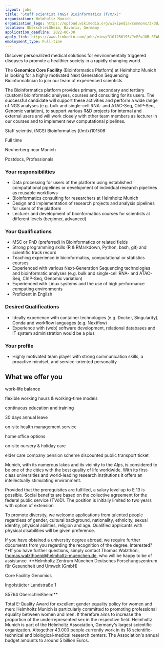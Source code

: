 ```yaml
---
layout: jobs
title: "Staff scientist (NGS) Bioinformatics (f/m/x)"
organization: Helmholtz Munich
organization_logo: https://upload.wikimedia.org/wikipedia/commons/3/3d/Helmholtz_Munich_Logo.jpg
location: Oberschleißheim, Bavaria, Germany
application_deadline: 2022-06-30
apply_link: https://www.linkedin.com/jobs/view/3101256195/?eBP=JOB_SEARCH_ORGANIC&recommendedFlavor=COMPANY_RECRUIT&refId=44S%2FltkQx46UjsRA0B3ZZA%3D%3D
employment_type: Full-time
---
```


Discover personalized medical solutions for environmentally triggered diseases to promote a healthier society in a rapidly changing world.

The **Genomics Core Facility** (Bioinformatics Platform) at Helmholtz Munich is looking for a highly motivated Next Generation Sequencing Bioinformatician to join our team of experienced scientists.

The Bioinformatics platform provides primary, secondary and tertiary (custom) bioinformatic analyses, courses and consulting for its users. The successful candidate will support these activities and perform a wide range of NGS analyses (e.g. bulk and single-cell RNA- and ATAC-Seq, ChIP-Seq, Genomic variation), to support various R&D projects for internal and external users and will work closely with other team members as lecturer in our courses and to implement new computational pipelines.

Staff scientist (NGS) Bioinformatics (f/m/x)101506

Full time

Neuherberg near Munich

Postdocs, Professionals

### Your responsibilities
- Data processing for users of the platform using established computational pipelines or development of individual research pipelines as reusable workflows
- Bioinformatics consulting for researchers at Helmholtz Munich
- Design and implementation of research projects and analysis pipelines for users of the platform
- Lecturer and development of bioinformatics courses for scientists at different levels (beginner, advanced)

### Your Qualifications
- MSC or PhD (preferred) in Bioinformatics or related fields
- Strong programming skills (R & RMarkdown, Python, bash, git) and scientific track record
- Teaching experience in bioinformatics, computational or statistics courses
- Experienced with various Next-Generation Sequencing technologies and bioinformatic analyses (e.g. bulk and single-cell RNA- and ATAC-Seq, ChIP-Seq, Genomic variation)
- Experienced with Linux systems and the use of high performance computing environments
- Proficient in English

### Desired Qualifications
- Ideally experience with container technologies (e.g. Docker, Singularity), Conda and workflow languages (e.g. Nextflow)
- Experience with (web) software development, relational databases and IT system administration would be a plus

### Your profile
- Highly motivated team player with strong communication skills, a proactive mindset, and service-oriented personality

## What we offer you

work-life balance

flexible working hours & working-time models

continuous education and training

30 days annual leave

on-site health management service

home office options

on-site nursery & holiday care

elder care company pension scheme discounted public transport ticket

Munich, with its numerous lakes and its vicinity to the Alps, is considered to be one of the cities with the best quality of life worldwide. With its first-class universities and world-leading research institutions it offers an intellectually stimulating environment.

Provided that the prerequisites are fulfilled, a salary level up to E 13 is possible. Social benefits are based on the collective agreement for the federal public service (TVöD). The position is initially limited to two years with option of extension

To promote diversity, we welcome applications from talented people regardless of gender, cultural background, nationality, ethnicity, sexual identity, physical abilities, religion and age. Qualified applicants with physical disabilities will be given preference.

If you have obtained a university degree abroad, we require further documents from you regarding the recognition of the degree.
Interested?**If you have further questions, simply contact Thomas Walzthöni, thomas.walzthoeni@helmholtz-muenchen.de, who will be happy to be of assistance. **Helmholtz Zentrum München
Deutsches Forschungszentrum für Gesundheit und Umwelt (GmbH)

Core Facility Genomics

Ingolstädter Landstraße 1

85764 Oberschleißheim**

Total E-Quality Award for excellent gender equality policy for women and men: Helmholtz Munich is particularly committed to promoting professional equality between women and men. It therefore aims to increase the proportion of the underrepresented sex in the respective field. Helmholtz Munich is part of the Helmholtz Association, Germany's largest scientific organization. Altogether 43.000 people currently work in its 18 scientific-technical and biological-medical research centers. The Association's annual budget amounts to around 5 billion Euros.